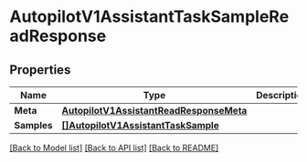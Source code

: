 # AutopilotV1AssistantTaskSampleReadResponse

## Properties

Name | Type | Description | Notes
------------ | ------------- | ------------- | -------------
**Meta** | [**AutopilotV1AssistantReadResponseMeta**](autopilot_v1_assistantReadResponse_meta.md) |  | [optional] 
**Samples** | [**[]AutopilotV1AssistantTaskSample**](autopilot.v1.assistant.task.sample.md) |  | [optional] 

[[Back to Model list]](../README.md#documentation-for-models) [[Back to API list]](../README.md#documentation-for-api-endpoints) [[Back to README]](../README.md)


